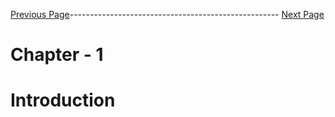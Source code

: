 


[Previous Page]()---------------------------------------------------- [Next Page]()



# Chapter - 1
# Introduction
